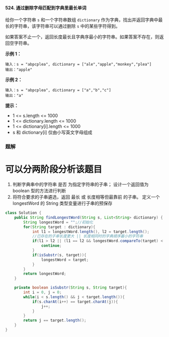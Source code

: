 #### 524. 通过删除字母匹配到字典里最长单词

给你一个字符串 `s` 和一个字符串数组 `dictionary` 作为字典，找出并返回字典中最长的字符串，该字符串可以通过删除 `s` 中的某些字符得到。

如果答案不止一个，返回长度最长且字典序最小的字符串。如果答案不存在，则返回空字符串。

**示例 1：**

```shell
输入：s = "abpcplea", dictionary = ["ale","apple","monkey","plea"]
输出："apple"
```

**示例 2：**

```shell
输入：s = "abpcplea", dictionary = ["a","b","c"]
输出："a"
```

**提示：**

* 1 <= s.length <= 1000
* 1 <= dictionary.length <= 1000
* 1 <= dictionary[i].length <= 1000
* s 和 dictionary[i] 仅由小写英文字母组成

### 题解

# 可以分两阶段分析该题目

1. 判断字典串中的字符串 是否 为指定字符串的子串；
   设计一个返回值为 boolean 型的方法进行判断
2. 将符合要求的子串遴选，返回 最长 或 长度相等但最靠前 的子串。
   定义一个 longestWord 的 String 类型变量进行子串的预保存

```java
class Solution {
    public String findLongestWord(String s, List<String> dictionary) {
        String longestWord = "";//初始化
        for(String target : dictionary){
            int l1 = longestWord.length(), l2 = target.length();
            //已存在的子串长度更大 || 长度相同时的字典顺序最小的字符串
            if(l1 > l2 || (l1 == l2 && longestWord.compareTo(target) < 0)){
                continue;
            }
            if(isSubstr(s, target)){
                longestWord = target;
            }
        }
        return longestWord;
    }

    private boolean isSubstr(String s, String target){
        int i = 0, j = 0;
        while(i < s.length() && j < target.length()){
            if(s.charAt(i++) == target.charAt(j)){
                j++;
            }
        }
        return j == target.length();
    }
}
```

